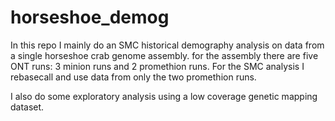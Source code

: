 # horseshoe_demog

In this repo I mainly do an SMC historical demography analysis on data from a single horseshoe crab genome assembly. for the assembly there are five ONT runs: 3 minion runs and 2 promethion runs. For the SMC analysis I rebasecall and use data from only the two promethion runs. 

I also do some exploratory analysis using a low coverage genetic mapping dataset. 
